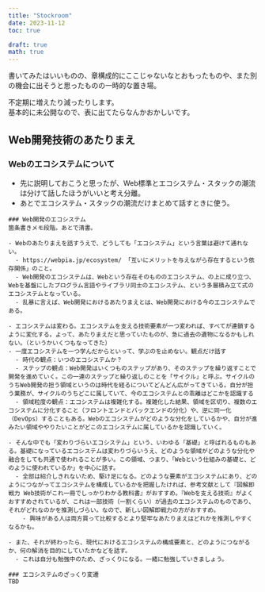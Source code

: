 ```yaml
---
title: "Stockroom"
date: 2023-11-12
toc: true

draft: true
math: true
---
```


書いてみたはいいものの、章構成的にここじゃないなとおもったものや、また別の機会に出そうと思ったものの一時的な置き場。

不定期に増えたり減ったりします。  
基本的に未公開なので、表に出てたらなんかおかしいです。

## Web開発技術のあたりまえ

### Webのエコシステムについて

- 先に説明しておこうと思ったが、Web標準とエコシステム・スタックの潮流は分けて話したほうがいいと考え分離。
- あとでエコシステム・スタックの潮流だけまとめて話すときに使う。

```
### Web開発のエコシステム
箇条書きメモ段階。あとで清書。

- Webのあたりまえを話すうえで、どうしても「エコシステム」という言葉は避けて通れない。
  - https://webpia.jp/ecosystem/ 「互いにメリットを与えながら存在するという依存関係」のこと。
  - Web開発のエコシステムは、Webという存在そのもののエコシステム、の上に成り立つ、Webを基盤にしたプログラム言語やライブラリ同士のエコシステム、という多層積み立て式のエコシステムとなっている。
  - 乱暴に言えば、Web開発におけるあたりまえとは、Web開発における今のエコシステムである。

- エコシステムは変わる。エコシステムを支える技術要素が一つ変われば、すべてが連鎖するように変化する。よって、あたりまえだと思っていたものが、急に過去の遺物になるかもしれない。（というかいくつもなってきた）
- 一度エコシステムを一つ学んだからといって、学ぶのを止めない。観点だけ話す
  - 時代の観点：いつのエコシステムか？
  - ステップの観点：Web開発はいくつものステップがあり、そのステップを繰り返すことで開発を進めていく。この一連のステップと繰り返しのことを「サイクル」と呼ぶ。サイクルのうちWeb開発の担う領域というのは時代を経るについてどんどん広がってきている。自分が担う業務が、サイクルのうちどこに属していて、今のエコシステムとの乖離はどこかを認識する
  - 領域粒度の観点：エコシステムは複雑化する。複雑化した結果、領域を区切り、複数のエコシステムに分化すること（フロントエンドとバックエンドの分化）や、逆に同一化（DevOps）することもある。Webのエコシステムがどのような分化をしているかや、自分が進みたい領域ややりたいことがどこのエコシステムに属しているかを認識していく。

- そんな中でも「変わりづらいエコシステム」という、いわゆる「基礎」と呼ばれるものもある。基礎になっているエコシステムは変わりづらいうえ、どのような領域がどのような分化や融合をしても共通で使われることが多い。この領域、つまり、「Webという仕組みの基礎と、どのように使われているか」を中心に話す。
  - 全部は紹介しきれないため、駆け足になる。どのような要素がエコシステムにあり、どのようにつながってエコシステムを構成しているかを把握したければ、参考文献として『図解即戦力 Web技術がこれ一冊でしっかりわかる教科書』がおすすめ。『Webを支える技術』がよくおすすめされているが、これは一部技術（一割くらい）が過去のエコシステムのものであり、それがどれなのかを推測しづらい。なので、新しい図解即戦力の方がおすすめ。
    - 興味がある人は両方買って比較するとより堅牢なあたりまえはどれかを推測しやすくなるかも。

- また、それが終わったら、現代におけるエコシステムの構成要素と、どのようにつながるか、何の解消を目的にしていたかなどを話す。
  - これは自分も勉強中のため、ざっくりになる。一緒に勉強していきましょう。

### エコシステムのざっくり変遷
TBD

```